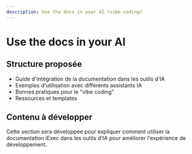 ```yaml
---
description: Use the docs in your AI (vibe coding)
---
```


# Use the docs in your AI

## Structure proposée

- Guide d'intégration de la documentation dans les outils d'IA
- Exemples d'utilisation avec différents assistants IA
- Bonnes pratiques pour le "vibe coding"
- Ressources et templates

## Contenu à développer

Cette section sera développée pour expliquer comment utiliser la documentation iExec dans les outils d'IA pour améliorer l'expérience de développement. 